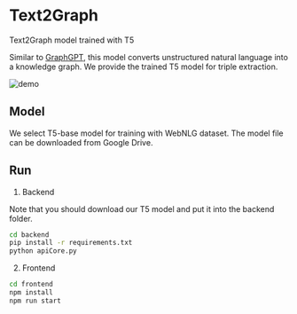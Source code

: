 # Text2Graph
Text2Graph model trained with T5

Similar to [GraphGPT](https://github.com/varunshenoy/GraphGPT), this model converts unstructured natural language into a knowledge graph. We provide the trained T5 model for triple extraction. 

![demo](demo.png)

## Model
We select T5-base model for training with WebNLG dataset. The model file can be downloaded from Google Drive.


## Run
1. Backend

Note that you should download our T5 model and put it into the backend folder.

```bash
cd backend
pip install -r requirements.txt 
python apiCore.py
```

2. Frontend
```bash
cd frontend
npm install
npm run start
```
